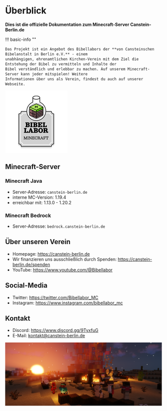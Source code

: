 # Überblick

**Dies ist die offizielle Dokumentation zum Minecraft-Server Canstein-Berlin.de**

!!! basic-info ""

    Das Projekt ist ein Angebot des Bibellabors der **von Cansteinschen Bibelanstalt in Berlin e.V.** - einem 
    unabhängigen, ehrenamtlichen Kirchen-Verein mit dem Ziel die Entstehung der Bibel zu vermitteln und Inhalte der 
    Bibel verständlich und erlebbar zu machen. Auf unserem Minecraft-Server kann jeder mitspielen! Weitere 
    Informationen über uns als Verein, findest du auch auf unserer Webseite.

![Projekt-Label: Bibellabor Minecraft](assets/Logo&Schild_Minecraft_200px.png)

## Minecraft-Server

### Minecraft Java

* Server-Adresse: `canstein-berlin.de`
* interne MC-Version: 1.19.4
* erreichbar mit: 1.13.0 - 1.20.2

### Minecraft Bedrock

* Server-Adresse: `bedrock.canstein-berlin.de`

## Über unseren Verein

* Homepage: https://canstein-berlin.de
* Wir finanzieren uns ausschließlich durch Spenden: https://canstein-berlin.de/spenden
* YouTube: https://www.youtube.com/@Bibellabor

## Social-Media

* Twitter: https://twitter.com/Bibellabor_MC
* Instagram: https://www.instagram.com/bibellabor_mc

## Kontakt

* Discord: https://www.discord.gg/9TyxfuG
* E-Mail: [kontakt@canstein-berlin.de](mailto:kontakt@canstein-berlin.de)

![Ingame-Screenshot: Lagerfeuer](assets/images/israel_campfire.png)